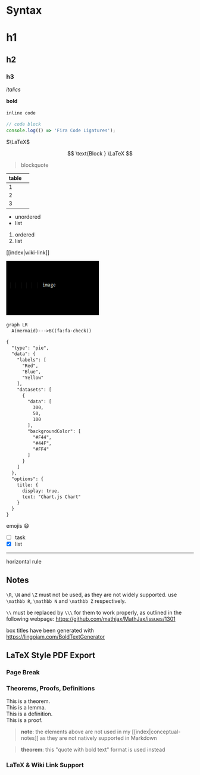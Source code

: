 # Syntax

# h1

## h2

### h3

_italics_

**bold**

`inline code`

```javascript
// code block
console.log(() => 'Fira Code Ligatures');
```

$\LaTeX$

$$
\text{Block } \LaTeX
$$

> blockquote

| table |     |
| ----- | --- |
| 1     |     |
| 2     |     |
| 3     |     |

- unordered
- list

1. ordered
2. list

[[index|wiki-link]]

![](2022-03-19-00-57-20.png)

```mermaid
graph LR
  A(mermaid)--->B((fa:fa-check))
```

```chart
{
  "type": "pie",
  "data": {
    "labels": [
      "Red",
      "Blue",
      "Yellow"
    ],
    "datasets": [
      {
        "data": [
          300,
          50,
          100
        ],
        "backgroundColor": [
          "#F44",
          "#44F",
          "#FF4"
        ]
      }
    ]
  },
  "options": {
    title: {
      display: true,
      text: "Chart.js Chart"
    }
  }
}
```

emojis :smile:

- [ ] task
- [x] list

---

horizontal rule

## Notes

`\R`, `\N` and `\Z` must not be used, as they are not widely supported. use `\mathbb R`, `\mathbb N` and `\mathbb Z` respectively.

`\\` must be replaced by `\\\` for them to work properly, as outlined in the following webpage: <https://github.com/mathjax/MathJax/issues/1301>

box titles have been generated with <https://lingojam.com/BoldTextGenerator>

<!--
find: \\R\b
replace: \mathbb R

find: \\N\b
replace: \mathbb N

find: \\Z\b
replace: \mathbb Z

find: \\mathbb\{(.)\}
replace: \mathbb $1

find: (space)\\\\\(space)
replace: (space)\\\\\\(space)
-->

## LaTeX Style PDF Export

<!-- see `settings.json` for sources -->

### Page Break

<div style="page-break-after: always"></div>

### Theorems, Proofs, Definitions

<div class="theorem">This is a theorem.</div>
<div class="lemma">This is a lemma.</div>
<div class="definition">This is a definition.</div>
<div class="proof">This is a proof.</div>

> **note**: the elements above are not used in my [[index|conceptual-notes]] as they are not natively supported in Markdown

> **theorem**: this "quote with bold text" format is used instead

### LaTeX & Wiki Link Support

<script type="text/javascript" src="https://cdnjs.cloudflare.com/ajax/libs/mathjax/2.7.1/MathJax.js?config=TeX-AMS-MML_HTMLorMML"></script>
<script type="text/x-mathjax-config">MathJax.Hub.Config({ tex2jax: {inlineMath: [['$', '$']]}, messageStyle: "none" })</script>
<script>document.body.innerHTML = document.body.innerHTML.replace(/\[\[([a-zA-Z0-9\-]+\|)?([A-Za-z\-]+)\]\]/g, (a, b, c) => `<u style="text-transform: capitalize;">${c.replace(/\-/g, ' ')}</u>`)</script>

